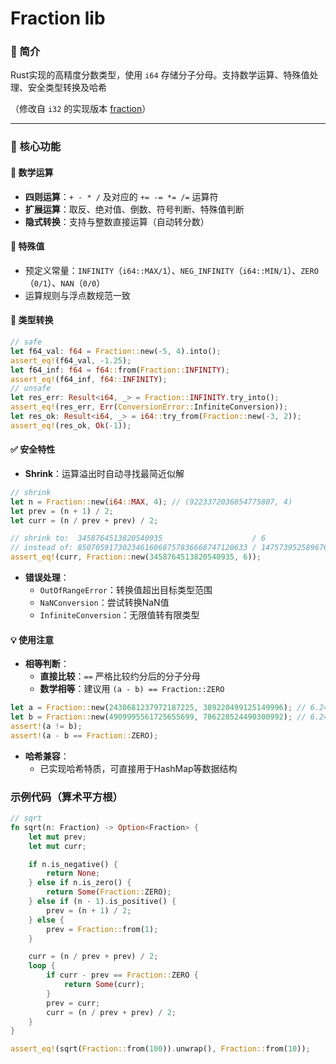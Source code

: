 # Fraction lib

### 📖 简介  

Rust实现的高精度分数类型，使用 `i64` 存储分子分母。支持数学运算、特殊值处理、安全类型转换及哈希

（修改自 `i32` 的实现版本 [fraction](https://github.com/Rs-tr-ric/fraction/tree/master)）

---

### 🎯 核心功能

#### 🔢 数学运算
- **四则运算**：`+ - * /` 及对应的 `+= -= *= /=` 运算符
- **扩展运算**：取反、绝对值、倒数、符号判断、特殊值判断
- **隐式转换**：支持与整数直接运算（自动转分数）

#### 🚩 特殊值
- 预定义常量：`INFINITY`（`i64::MAX/1`）、`NEG_INFINITY`（`i64::MIN/1`）、`ZERO`（`0/1`）、`NAN`（`0/0`）
- 运算规则与浮点数规范一致

#### 🔄 类型转换
```rust
// safe
let f64_val: f64 = Fraction::new(-5, 4).into();
assert_eq!(f64_val, -1.25);
let f64_inf: f64 = f64::from(Fraction::INFINITY);
assert_eq!(f64_inf, f64::INFINITY);
// unsafe
let res_err: Result<i64, _> = Fraction::INFINITY.try_into();
assert_eq!(res_err, Err(ConversionError::InfiniteConversion));
let res_ok: Result<i64, _> = i64::try_from(Fraction::new(-3, 2));
assert_eq!(res_ok, Ok(-1));
```

#### ✅ 安全特性
- **Shrink**​​：运算溢出时自动寻找最简近似解
```rust
// shrink
let n = Fraction::new(i64::MAX, 4); // (9223372036854775807, 4)
let prev = (n + 1) / 2;
let curr = (n / prev + prev) / 2; 

// shrink to:  3458764513820540935                    / 6                     (= 5.764607523034235e+17)
// instead of: 85070591730234616068757836668747120633 / 147573952589676412976 (= 5.764607523034235e+17)
assert_eq!(curr, Fraction::new(3458764513820540935, 6));
```
- **​​错误处理​​**：
  - `OutOfRangeError`：转换值超出目标类型范围
  - `NaNConversion`：尝试转换NaN值
  - `InfiniteConversion`：无限值转有限类型

#### 💡 使用注意
- **​​相等判断​​**：
  - **直接比较**：`==` 严格比较约分后的分子分母
  - **数学相等**：建议用 `(a - b) == Fraction::ZERO`
```rust
let a = Fraction::new(2430681237972187225, 389220499125149996); // 6.244997998398398
let b = Fraction::new(4909995561725655699, 786228524490300992); // 6.244997998398398
assert!(a != b);
assert!(a - b == Fraction::ZERO);
```
- **​​哈希兼容​​**：
  - 已实现哈希特质，可直接用于HashMap等数据结构

### 示例代码（算术平方根）
```rust
// sqrt
fn sqrt(n: Fraction) -> Option<Fraction> {
    let mut prev;
    let mut curr;

    if n.is_negative() {
        return None;
    } else if n.is_zero() {
        return Some(Fraction::ZERO);
    } else if (n - 1).is_positive() {
        prev = (n + 1) / 2;
    } else {
        prev = Fraction::from(1);
    }

    curr = (n / prev + prev) / 2;
    loop {
        if curr - prev == Fraction::ZERO {
            return Some(curr);
        }
        prev = curr;
        curr = (n / prev + prev) / 2;
    }
}

assert_eq!(sqrt(Fraction::from(100)).unwrap(), Fraction::from(10));
```